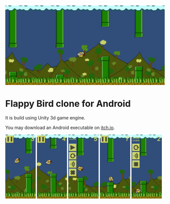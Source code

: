 ![Banner image](Screenshots/Banner.jpg)
# Flappy Bird clone for Android

It is build using Unity 3d game engine.

You may download an Android executable on [itch.io](https://snma.itch.io/flappybird-clone).


  <div width="100%" style="display: inline-block;">
    <img width="19%" src="https://github.com/sn-ma/FlappyBird/blob/main/Screenshots/Play1.jpg">
    <img width="19%" src="https://github.com/sn-ma/FlappyBird/blob/main/Screenshots/Play2.jpg">
    <img width="19%" src="https://github.com/sn-ma/FlappyBird/blob/main/Screenshots/Pause1.jpg">
    <img width="19%" src="https://github.com/sn-ma/FlappyBird/blob/main/Screenshots/Dead1.jpg">
    <img width="19%" src="https://github.com/sn-ma/FlappyBird/blob/main/Screenshots/Dead2.jpg">
</div>
